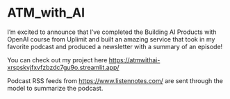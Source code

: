 # ATM_with_AI

I’m excited to announce that I’ve completed the Building AI Products with OpenAI course from Uplimit and built an amazing service that took in my favorite podcast and produced a newsletter with a summary of an episode! 

You can check out my project here https://atmwithai-xrspskvjfxvfzbzdc7gu9o.streamlit.app/

Podcast RSS feeds from https://www.listennotes.com/ are sent through the model to summarize the podcast.
